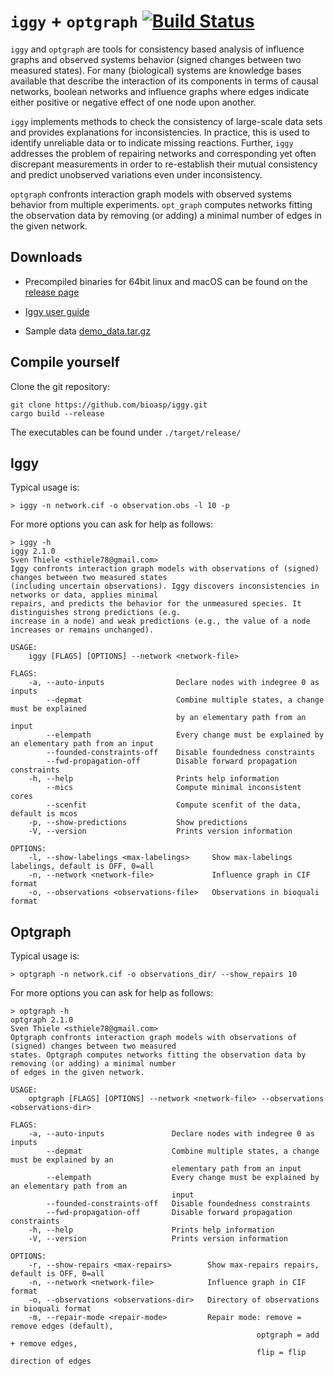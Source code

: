 # `iggy` + `optgraph` [![Build Status](https://github.com/bioasp/iggy/workflows/CI%20Test/badge.svg)](https://github.com/bioasp/iggy)

`iggy` and `optgraph` are tools for consistency based analysis of influence graphs and observed systems behavior (signed changes between two measured states). For many (biological) systems are knowledge bases available that describe the interaction of its components in terms of causal networks, boolean networks and influence graphs where edges indicate either positive or negative effect of one node upon another.

`iggy` implements methods to check the consistency of large-scale data sets and provides explanations for inconsistencies. In practice, this is used to identify unreliable data or to indicate missing reactions. Further, `iggy` addresses the problem of  repairing networks and corresponding yet often discrepant measurements in order to re-establish their mutual consistency and predict unobserved variations even under inconsistency.

`optgraph` confronts interaction graph models with observed systems behavior from multiple experiments. `opt_graph` computes networks fitting the observation data by removing (or adding) a minimal number of edges in the given network.

## Downloads

- Precompiled binaries for 64bit linux and macOS can be found on the [release page](https://github.com/bioasp/iggy/releases/latest)

- [Iggy user guide](https://bioasp.github.io/iggy/guide/guide.html)

- Sample data [demo_data.tar.gz](https://bioasp.github.io/iggy/downloads/demo_data.tar.gz)

## Compile yourself

Clone the git repository:

    git clone https://github.com/bioasp/iggy.git
    cargo build --release

The executables can be found under `./target/release/`

## Iggy

Typical usage is:

    > iggy -n network.cif -o observation.obs -l 10 -p

For more options you can ask for help as follows:

    > iggy -h
    iggy 2.1.0
    Sven Thiele <sthiele78@gmail.com>
    Iggy confronts interaction graph models with observations of (signed) changes between two measured states 
    (including uncertain observations). Iggy discovers inconsistencies in networks or data, applies minimal 
    repairs, and predicts the behavior for the unmeasured species. It distinguishes strong predictions (e.g. 
    increase in a node) and weak predictions (e.g., the value of a node increases or remains unchanged).

    USAGE:
        iggy [FLAGS] [OPTIONS] --network <network-file>

    FLAGS:
        -a, --auto-inputs                Declare nodes with indegree 0 as inputs
            --depmat                     Combine multiple states, a change must be explained
                                         by an elementary path from an input
            --elempath                   Every change must be explained by an elementary path from an input
            --founded-constraints-off    Disable foundedness constraints
            --fwd-propagation-off        Disable forward propagation constraints
        -h, --help                       Prints help information
            --mics                       Compute minimal inconsistent cores
            --scenfit                    Compute scenfit of the data, default is mcos
        -p, --show-predictions           Show predictions
        -V, --version                    Prints version information

    OPTIONS:
        -l, --show-labelings <max-labelings>     Show max-labelings labelings, default is OFF, 0=all
        -n, --network <network-file>             Influence graph in CIF format
        -o, --observations <observations-file>   Observations in bioquali format

## Optgraph

Typical usage is:

    > optgraph -n network.cif -o observations_dir/ --show_repairs 10

For more options you can ask for help as follows:

    > optgraph -h
    optgraph 2.1.0
    Sven Thiele <sthiele78@gmail.com>
    Optgraph confronts interaction graph models with observations of (signed) changes between two measured 
    states. Optgraph computes networks fitting the observation data by removing (or adding) a minimal number 
    of edges in the given network.

    USAGE:
        optgraph [FLAGS] [OPTIONS] --network <network-file> --observations <observations-dir>

    FLAGS:
        -a, --auto-inputs               Declare nodes with indegree 0 as inputs
            --depmat                    Combine multiple states, a change must be explained by an
                                        elementary path from an input
            --elempath                  Every change must be explained by an elementary path from an
                                        input
            --founded-constraints-off   Disable foundedness constraints
            --fwd-propagation-off       Disable forward propagation constraints
        -h, --help                      Prints help information
        -V, --version                   Prints version information

    OPTIONS:
        -r, --show-repairs <max-repairs>        Show max-repairs repairs, default is OFF, 0=all
        -n, --network <network-file>            Influence graph in CIF format
        -o, --observations <observations-dir>   Directory of observations in bioquali format
        -m, --repair-mode <repair-mode>         Repair mode: remove = remove edges (default),
                                                           optgraph = add + remove edges,
                                                           flip = flip direction of edges

